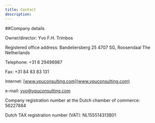 ```yaml
---
title: Contact
description:
---
```


##Company details

Owner/director: Yvo F.H. Trimbos

Registered office address: Bandeliersberg 25
4707 SG, Roosendaal
The Netherlands

Telephone: +31 6 29496987

Fax: +31 84 83 83 131

Internet: [www.ypuconsulting.com](www.ypuconsulting.com)

e-mail: yvo@ypuconsulting.com

Company registration number at the Dutch chamber of commerce: 56227884

Dutch TAX registration number (VAT): NL155514313B01

